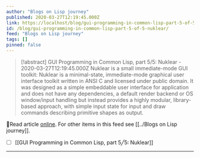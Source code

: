 ```yaml
---
author: "Blogs on Lisp journey"
published: 2020-03-27T12:19:45.000Z
link: https://localhost/blog/gui-programming-in-common-lisp-part-5-of-5-nuklear/
id: /blog/gui-programming-in-common-lisp-part-5-of-5-nuklear/
feed: "Blogs on Lisp journey"
tags: []
pinned: false
---
```

> [!abstract] GUI Programming in Common Lisp, part 5/5: Nuklear - 2020-03-27T12:19:45.000Z
> Nuklear is a small immediate-mode GUI toolkit: Nuklear is a minimal-state, immediate-mode graphical user interface toolkit written in ANSI C and licensed under public domain. It was designed as a simple embeddable user interface for application and does not have any dependencies, a default render backend or OS window/input handling but instead provides a highly modular, library-based approach, with simple input state for input and draw commands describing primitive shapes as output.

🔗Read article [online](https://localhost/blog/gui-programming-in-common-lisp-part-5-of-5-nuklear/). For other items in this feed see [[../Blogs on Lisp journey]].

- [ ] [[GUI Programming in Common Lisp, part 5╱5꞉ Nuklear]]
- - -

